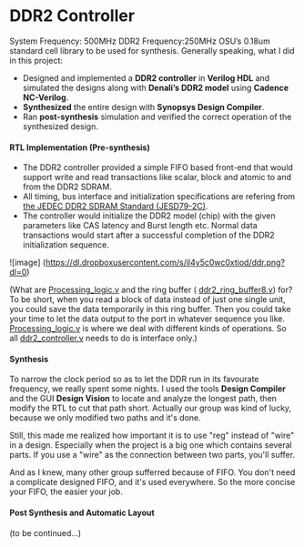 # DDR2 Controller
System Frequency: 500MHz</b> 
DDR2 Frequency:250MHz</b> 
OSU’s 0.18um standard cell library to be used for synthesis.</b>
Generally speaking, what I did in this project:
- Designed and implemented a <b>DDR2 controller</b> in <b>Verilog HDL</b> and simulated the designs along with <b>Denali’s DDR2 model</b> using <b>Cadence NC-Verilog</b>. 
- <b>Synthesized</b> the entire design with <b>Synopsys Design Compiler</b>. 
- Ran <b>post-synthesis</b> simulation and verified the correct operation of the synthesized design.

#### RTL Implementation (Pre-synthesis)
- The DDR2 controller provided a simple FIFO based front-end that would support write and read transactions like scalar, block and atomic to and from the DDR2 SDRAM.
- All timing, bus interface and initialization specifications are refering from [the JEDEC DDR2 SDRAM Standard (JESD79-2C)](http://www.micron.com/~/media/documents/products/data-sheet/dram/ddr2/512mbddr2.pdf).
- The controller would initialize the DDR2 model (chip) with the given parameters like CAS latency and Burst length etc. Normal data transactions would start after a successful completion of the DDR2 initialization sequence.

![image] (https://dl.dropboxusercontent.com/s/il4y5c0wc0xtiod/ddr.png?dl=0) <br />


(What are [Processing_logic.v](https://github.com/CWang24/DDR2_Controller/blob/master/Processing_logic.v) and the ring buffer ( [ddr2_ring_buffer8.v](https://github.com/CWang24/DDR2_Controller/blob/master/ddr2_ring_buffer8.v)) for?<br />
To be short, when you read a block of data instead of just one single unit, you could save the data temporarily in this ring buffer. Then you could take your time to let the data output to the port in whatever sequence you like.<br /> [Processing_logic.v](https://github.com/CWang24/DDR2_Controller/blob/master/Processing_logic.v) is where we deal with different kinds of operations. So all [ddr2_controller.v](https://github.com/CWang24/DDR2_Controller/blob/master/ddr2_controller.v) needs to do is interface only.)

#### Synthesis
To narrow the clock period so as to let the DDR run in its favourate frequency, we really spent some nights. 
I used the tools <b>Design Compiler</b> and the GUI <b>Design Vision</b> to locate and analyze the longest path, then modify the RTL to cut that path short. Actually our group was kind of lucky, because we only modified two paths and it's done.  <br />

Still, this made me realized how important it is to use "reg" instead of "wire" in a design. Especially when the project is a big one which contains several parts. If you use a "wire" as the connection between two parts, you'll suffer.

And as I knew, many other group sufferred because of FIFO. You don't need a complicate designed FIFO, and it's used everywhere. So the more concise your FIFO, the easier your job.

#### Post Synthesis and Automatic Layout

(to be continued...)
